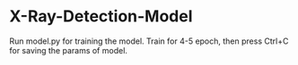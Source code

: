 # X-Ray-Detection-Model

Run model.py for training the model. Train for 4-5 epoch, then press Ctrl+C for saving the params of model.
